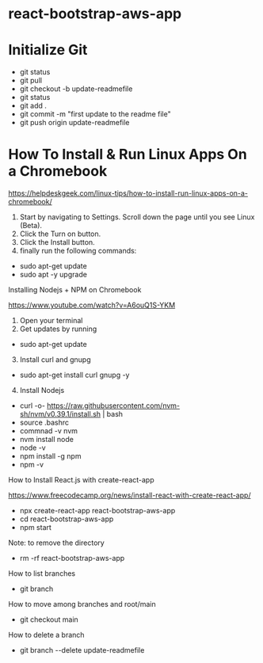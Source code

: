 # react-bootstrap-aws-app

# Initialize Git

- git status
- git pull
- git checkout -b update-readmefile
- git status
- git add .
- git commit -m "first update to the readme file"
- git push origin update-readmefile

# How To Install & Run Linux Apps On a Chromebook
https://helpdeskgeek.com/linux-tips/how-to-install-run-linux-apps-on-a-chromebook/

1. Start by navigating to Settings. Scroll down the page until you see Linux (Beta).
2. Click the Turn on button.  
3. Click the Install button.
4. finally run the following commands: 

- sudo apt-get update
- sudo apt -y upgrade

Installing Nodejs + NPM on Chromebook

https://www.youtube.com/watch?v=A6ouQ1S-YKM

1. Open your terminal
2. Get updates by running
- sudo apt-get update
3. Install curl and gnupg
- sudo apt-get install curl gnupg -y
4. Install Nodejs
- curl -o- https://raw.githubusercontent.com/nvm-sh/nvm/v0.39.1/install.sh | bash
- source .bashrc
- commnad -v nvm
- nvm install node
- node -v
- npm install -g npm
- npm -v

How to Install React.js with create-react-app

https://www.freecodecamp.org/news/install-react-with-create-react-app/

- npx create-react-app react-bootstrap-aws-app
- cd react-bootstrap-aws-app
- npm start

Note: to remove the directory
- rm -rf react-bootstrap-aws-app

How to list branches
- git branch

How to move among branches and root/main
- git checkout main

How to delete a branch
- git branch --delete update-readmefile


